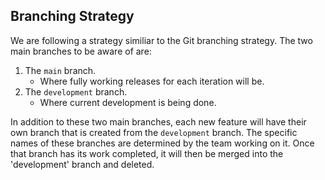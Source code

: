 ## Branching Strategy
We are following a strategy similiar to the Git branching strategy. The two main branches to be aware of are:

1. The `main` branch. 
	- Where fully working releases for each iteration will be. 
2. The `development` branch.
	- Where current development is being done. 

In addition to these two main branches, each new feature will have their own branch that is created from the `development` branch. The specific names of these branches are determined by the team working on it. Once that branch has its work completed, it will then be merged into the 'development' branch and deleted.
